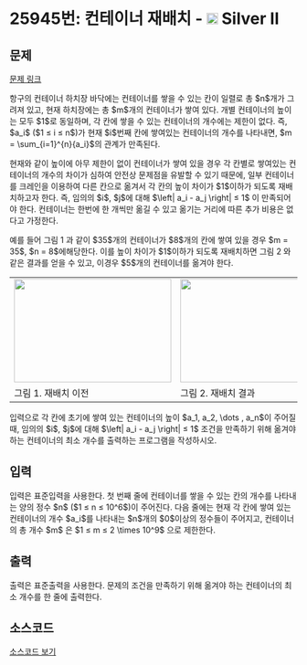 # 25945번: 컨테이너 재배치 - <img src="https://static.solved.ac/tier_small/9.svg" style="height:20px" /> Silver II

<!-- performance -->

<!-- 문제 제출 후 깃허브에 푸시를 했을 때 제출한 코드의 성능이 입력될 공간입니다.-->

<!-- end -->

## 문제

[문제 링크](https://boj.kr/25945)

<p>항구의 컨테이너 하치장 바닥에는 컨테이너를 쌓을 수 있는 칸이 일렬로 총 $n$개가 그려져 있고, 현재 하치장에는 총 $m$개의 컨테이너가 쌓여 있다. 개별 컨테이너의 높이는 모두 $1$로 동일하며, 각 칸에 쌓을 수 있는 컨테이너의 개수에는 제한이 없다. 즉, $a_i$ ($1 ≤ i ≤ n$)가 현재 $i$번째 칸에 쌓여있는 컨테이너의 개수를 나타내면, $m = \sum_{i=1}^{n}{a_i}$의 관계가 만족된다.</p>

<p>현재와 같이 높이에 아무 제한이 없이 컨테이너가 쌓여 있을 경우 각 칸별로 쌓여있는 컨테이너의 개수의 차이가 심하여 안전상 문제점을 유발할 수 있기 때문에, 일부 컨테이너를 크레인을 이용하여 다른 칸으로 옮겨서 각 칸의 높이 차이가 $1$이하가 되도록 재배치하고자 한다. 즉, 임의의 $i$, $j$에 대해 $\left| a_i - a_j \right| ≤ 1$ 이 만족되어야 한다. 컨테이너는 한번에 한 개씩만 옮길 수 있고 옮기는 거리에 따른 추가 비용은 없다고 가정한다.</p>

<p>예를 들어 그림 1 과 같이 $35$개의 컨테이너가 $8$개의 칸에 쌓여 있을 경우 $m = 35$, $n = 8$에해당한다. 이를 높이 차이가 $1$이하가 되도록 재배치하면 그림 2 와 같은 결과를 얻을 수 있고, 이경우 $5$개의 컨테이너를 옮겨야 한다.</p>

<table class="table table-bordered td-center">
<tbody>
<tr>
<td><img alt="" src="https://upload.acmicpc.net/9fdcf0ff-e17d-41ee-9ca7-956b3f239745/-/preview/" style="width: 275px; height: 181px;"></td>
<td><img alt="" src="https://upload.acmicpc.net/32c9aba4-8845-430f-8864-a66d81f051af/-/preview/" style="width: 275px; height: 181px;"></td>
</tr>
<tr>
<td>그림 1. 재배치 이전</td>
<td>그림 2. 재배치 결과</td>
</tr>
</tbody>
</table>

<p>입력으로 각 칸에 초기에 쌓여 있는 컨테이너의 높이 $a_1, a_2, \dots , a_n$이 주어질 때, 임의의 $i$, $j$에 대해 $\left| a_i - a_j \right| ≤ 1$ 조건을 만족하기 위해 옮겨야 하는 컨테이너의 최소 개수를 출력하는 프로그램을 작성하시오.</p>

## 입력

<p>입력은 표준입력을 사용한다. 첫 번째 줄에 컨테이너를 쌓을 수 있는 칸의 개수를 나타내는 양의 정수 $n$ ($1 ≤ n ≤ 10^6$)이 주어진다. 다음 줄에는 현재 각 칸에 쌓여 있는 컨테이너의 개수 $a_i$를 나타내는 $n$개의 $0$이상의 정수들이 주어지고, 컨테이너의 총 개수 $m$ 은 $1 ≤ m ≤ 2 \times 10^9$ 으로 제한한다.</p>

## 출력

<p>출력은 표준출력을 사용한다. 문제의 조건을 만족하기 위해 옮겨야 하는 컨테이너의 최소 개수를 한 줄에 출력한다.</p>

## 소스코드

[소스코드 보기](컨테이너%20재배치.cpp)